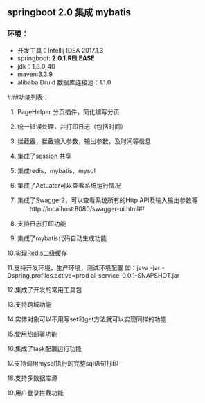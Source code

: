 ## springboot 2.0 集成 mybatis

### 环境：

* 开发工具：Intellij IDEA 2017.1.3
* springboot: **2.0.1.RELEASE**
* jdk：1.8.0_40
* maven:3.3.9
* alibaba Druid 数据库连接池：1.1.0

###功能列表：
1. PageHelper 分页插件，简化编写分页

2. 统一错误处理，并打印日志（包括时间）

3. 拦截器，拦截输入参数，输出参数，及时间等信息

4. 集成了session 共享

5. 集成redis，mybatis，mysql

6. 集成了Actuator可以查看系统运行情况

7. 集成了Swagger2，可以查看系统所有的Http API及输入输出参数等
　　http://localhost:8080/swagger-ui.html#/

8. 支持日志打印功能

9. 集成了mybatis代码自动生成功能

10.实现Redis二级缓存

11.支持开发环境，生产环境，测试环境配置
  如：java -jar -Dspring.profiles.active=prod ai-service-0.0.1-SNAPSHOT.jar
  
12.集成了开发的常用工具包

13.支持跨域功能

14.实体对象可以不用写set和get方法就可以实现同样的功能

15.使用热部署功能

16.集成了task配置运行功能

17.支持调用mysql执行的完整sql语句打印

18.支持多数据库源

19.用户登录拦截功能

